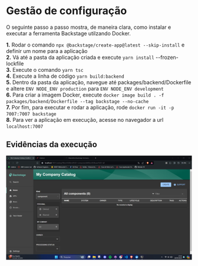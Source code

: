 # Gestão de configuração

O seguinte passo a passo mostra, de maneira clara, como instalar e executar a ferramenta Backstage utilzando Docker.

**1.** Rodar o comando `npx @backstage/create-app@latest --skip-install` e definir um nome para a aplicação <br>
**2.** Vá até a pasta da aplicação criada e execute `yarn install` --frozen-lockfile <br>
**3.** Execute o comando `yarn tsc` <br>
**4.** Execute a linha de código `yarn build:backend` <br>
**5.** Dentro da pasta da aplicação, navegue até packages/backend/Dockerfile e altere `ENV NODE_ENV production` para `ENV NODE_ENV development` <br>
**6.** Para criar a imagem Docker, execute `docker image build . -f packages/backend/Dockerfile --tag backstage --no-cache` <br>
**7.** Por fim, para executar e rodar a aplicação, rode `docker run -it -p 7007:7007 backstage` <br>
**8.** Para ver a aplicação em execução, acesse no navegador a url `localhost:7007` <br>

## Evidências da execução

![Print](./assets/Captura%20de%20tela%202024-04-28%20171559.png)